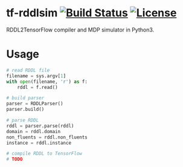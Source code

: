 # tf-rddlsim [![Build Status](https://travis-ci.org/thiagopbueno/tf-rddlsim.svg?branch=master)](https://travis-ci.org/thiagopbueno/tf-rddlsim) [![License](https://img.shields.io/aur/license/yaourt.svg)](https://github.com/thiagopbueno/tf-mdp/blob/master/LICENSE)

RDDL2TensorFlow compiler and MDP simulator in Python3.

# Usage

```python
# read RDDL file
filename = sys.argv[1]
with open(filename, 'r') as f:
    rddl = f.read()

# build parser
parser = RDDLParser()
parser.build()

# parse RDDL
rddl = parser.parse(rddl)
domain = rddl.domain
non_fluents = rddl.non_fluents
instance = rddl.instance

# compile RDDL to TensorFlow
# TODO
```
